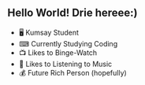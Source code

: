 ## Hello World! Drie hereee:)
 
- 🖥️ Kumsay Student 
- ⌨ Currently Studying Coding
- 📺 Likes to Binge-Watch
- 🎵 Likes to Listening to Music 
- 💰 Future Rich Person (hopefully)

<!--
**Driecookiee/Driecookiee** is a ✨ _special_ ✨ repository because its `README.md` (this file) appears on your GitHub profile.

Here are some ideas to get you started:

- 🔭 I’m currently working on ...
- 🌱 I’m currently learning ...
- 👯 I’m looking to collaborate on ...
- 🤔 I’m looking for help with ...
- 💬 Ask me about ...
- 📫 How to reach me: ...
- 😄 Pronouns: ...
- ⚡ Fun fact: ...
-->

